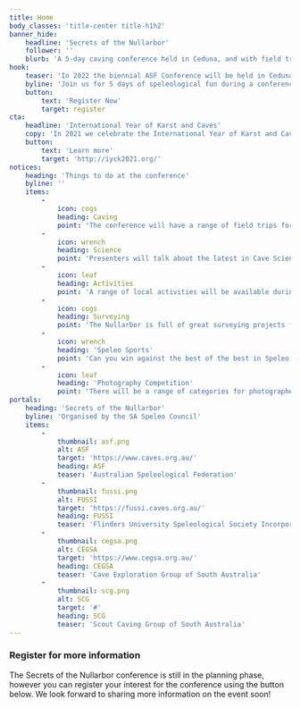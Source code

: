 ```yaml
---
title: Home
body_classes: 'title-center title-h1h2'
banner_hide:
    headline: 'Secrets of the Nullarbor'
    follower: ''
    blurb: 'A 5-day caving conference held in Ceduna, and with field trips to the Nullarbor'
hook:
    teaser: 'In 2022 the biennial ASF Conference will be held in Ceduna, South Australia'
    byline: 'Join us for 5 days of speleological fun during a conference which will focus on Australia''s largest karst region - the world-renowned Nullarbor Plain.<br/><br/><a href="/program/important-dates">Key dates</a> are now available'
    button:
        text: 'Register Now'
        target: register
cta:
    headline: 'International Year of Karst and Caves'
    copy: 'In 2021 we celebrate the International Year of Karst and Caves. Caves and karst occur around our planet but few people understand the great value of caves to humanity. Fewer still know what karst is.'
    button:
        text: 'Learn more'
        target: 'http://iyck2021.org/'
notices:
    heading: 'Things to do at the conference'
    byline: ''
    items:
        -
            icon: cogs
            heading: Caving
            point: 'The conference will have a range of field trips for varying levels of abilities.'
        -
            icon: wrench
            heading: Science
            point: 'Presenters will talk about the latest in Cave Science'
        -
            icon: leaf
            heading: Activities
            point: 'A range of local activities will be available during the conference.'
        -
            icon: cogs
            heading: Surveying
            point: 'The Nullarbor is full of great surveying projects for seasoned mappers, or those willing to learn.'
        -
            icon: wrench
            heading: 'Speleo Sports'
            point: 'Can you win against the best of the best in Speleo Sports.'
        -
            icon: leaf
            heading: 'Photography Competition'
            point: 'There will be a range of categories for photographers to enter their finest pieces into'
portals:
    heading: 'Secrets of the Nullarbor'
    byline: 'Organised by the SA Speleo Council'
    items:
        -
            thumbnail: asf.png
            alt: ASF
            target: 'https://www.caves.org.au/'
            heading: ASF
            teaser: 'Australian Speleological Federation'
        -
            thumbnail: fussi.png
            alt: FUSSI
            target: 'https://fussi.caves.org.au/'
            heading: FUSSI
            teaser: 'Flinders University Speleological Society Incorporated'
        -
            thumbnail: cegsa.png
            alt: CEGSA
            target: 'https://www.cegsa.org.au/'
            heading: CEGSA
            teaser: 'Cave Exploration Group of South Australia'
        -
            thumbnail: scg.png
            alt: SCG
            target: '#'
            heading: SCG
            teaser: 'Scout Caving Group of South Australia'
---
```


### Register for more information

The Secrets of the Nullarbor conference is still in the planning phase, however you can register your interest for the conference using the button below.  We look forward
to sharing more information on the event soon!

